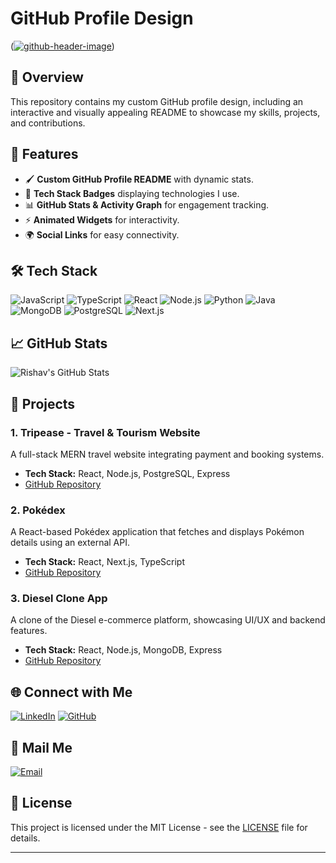 # GitHub Profile Design
(<a href="https://ibb.co/fG0djGst"><img src="https://i.ibb.co/HpgT5pjY/github-header-image.png" alt="github-header-image" border="0"></a>)

## 🚀 Overview
This repository contains my custom GitHub profile design, including an interactive and visually appealing README to showcase my skills, projects, and contributions.

## 🎨 Features
- 🖌 **Custom GitHub Profile README** with dynamic stats.
- 🌟 **Tech Stack Badges** displaying technologies I use.
- 📊 **GitHub Stats & Activity Graph** for engagement tracking.
- ⚡ **Animated Widgets** for interactivity.
- 🌍 **Social Links** for easy connectivity.

## 🛠 Tech Stack
![JavaScript](https://img.shields.io/badge/JavaScript-F7DF1E?style=for-the-badge&logo=javascript&logoColor=black)
![TypeScript](https://img.shields.io/badge/TypeScript-3178C6?style=for-the-badge&logo=typescript&logoColor=white)
![React](https://img.shields.io/badge/React-61DAFB?style=for-the-badge&logo=react&logoColor=black)
![Node.js](https://img.shields.io/badge/Node.js-339933?style=for-the-badge&logo=nodedotjs&logoColor=white)
![Python](https://img.shields.io/badge/Python-3776AB?style=for-the-badge&logo=python&logoColor=white)
![Java](https://img.shields.io/badge/Java-007396?style=for-the-badge&logo=java&logoColor=white)
![MongoDB](https://img.shields.io/badge/MongoDB-47A248?style=for-the-badge&logo=mongodb&logoColor=white)
![PostgreSQL](https://img.shields.io/badge/PostgreSQL-336791?style=for-the-badge&logo=postgresql&logoColor=white)
![Next.js](https://img.shields.io/badge/Next.js-000000?style=for-the-badge&logo=nextdotjs&logoColor=white)

## 📈 GitHub Stats
![Rishav's GitHub Stats](https://github-readme-stats.vercel.app/api?username=rishav161&show_icons=true&theme=radical)

## 🚀 Projects
### 1. Tripease - Travel & Tourism Website
A full-stack MERN travel website integrating payment and booking systems.
- **Tech Stack:** React, Node.js, PostgreSQL, Express
- [GitHub Repository](https://github.com/sudipt-31/Tripease)

### 2. Pokédex
A React-based Pokédex application that fetches and displays Pokémon details using an external API.
- **Tech Stack:** React, Next.js, TypeScript
- [GitHub Repository](https://github.com/rishav161/pokedex)

### 3. Diesel Clone App
A clone of the Diesel e-commerce platform, showcasing UI/UX and backend features.
- **Tech Stack:** React, Node.js, MongoDB, Express
- [GitHub Repository](https://github.com/rishav161/diesel-clone)

## 🌐 Connect with Me
[![LinkedIn](https://img.shields.io/badge/LinkedIn-0A66C2?style=for-the-badge&logo=linkedin&logoColor=white)](https://www.linkedin.com/in/rishav-jaiswal-55141824a)
[![GitHub](https://img.shields.io/badge/GitHub-181717?style=for-the-badge&logo=github&logoColor=white)](https://github.com/rishav161)

## 📧 Mail Me
[![Email](https://img.shields.io/badge/Email-D14836?style=for-the-badge&logo=gmail&logoColor=white)](mailto:rishavjaiswal864@gmail.com)

## 📝 License
This project is licensed under the MIT License - see the [LICENSE](LICENSE) file for details.

---
